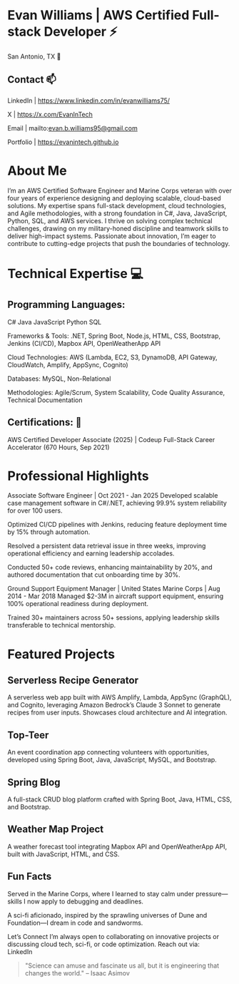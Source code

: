 # Evan Williams | AWS Certified Full-stack Developer :zap: 

San Antonio, TX :round_pushpin:

## Contact :mailbox:
LinkedIn | https://www.linkedin.com/in/evanwilliams75/  

X | https://x.com/EvanInTech

Email | mailto:evan.b.williams95@gmail.com  

Portfolio | https://evanintech.github.io

# About Me
I’m an AWS Certified Software Engineer and Marine Corps veteran with over four years of experience designing and deploying scalable, cloud-based solutions. My expertise spans full-stack development, cloud technologies, and Agile methodologies, with a strong foundation in C#, Java, JavaScript, Python, SQL, and AWS services. I thrive on solving complex technical challenges, drawing on my military-honed discipline and teamwork skills to deliver high-impact systems. Passionate about innovation, I’m eager to contribute to cutting-edge projects that push the boundaries of technology.

# Technical Expertise :computer:

## Programming Languages:
C#
Java
JavaScript
Python
SQL  

Frameworks & Tools: .NET, Spring Boot, Node.js, HTML, CSS, Bootstrap, Jenkins (CI/CD), Mapbox API, OpenWeatherApp API  

Cloud Technologies: AWS (Lambda, EC2, S3, DynamoDB, API Gateway, CloudWatch, Amplify, AppSync, Cognito)  

Databases: MySQL, Non-Relational  

Methodologies: Agile/Scrum, System Scalability, Code Quality Assurance, Technical Documentation  

## Certifications: :construction_worker:
AWS Certified Developer Associate (2025)
|
Codeup Full-Stack Career Accelerator (670 Hours, Sep 2021)

# Professional Highlights
Associate Software Engineer | Oct 2021 - Jan 2025
Developed scalable case management software in C#/.NET, achieving 99.9% system reliability for over 100 users.  

Optimized CI/CD pipelines with Jenkins, reducing feature deployment time by 15% through automation.  

Resolved a persistent data retrieval issue in three weeks, improving operational efficiency and earning leadership accolades.  

Conducted 50+ code reviews, enhancing maintainability by 20%, and authored documentation that cut onboarding time by 30%.

Ground Support Equipment Manager | United States Marine Corps | Aug 2014 - Mar 2018
Managed $2-3M in aircraft support equipment, ensuring 100% operational readiness during deployment.  

Trained 30+ maintainers across 50+ sessions, applying leadership skills transferable to technical mentorship.

# Featured Projects
## Serverless Recipe Generator
A serverless web app built with AWS Amplify, Lambda, AppSync (GraphQL), and Cognito, leveraging Amazon Bedrock’s Claude 3 Sonnet to generate recipes from user inputs. Showcases cloud architecture and AI integration.  

## Top-Teer
An event coordination app connecting volunteers with opportunities, developed using Spring Boot, Java, JavaScript, MySQL, and Bootstrap.  

## Spring Blog
A full-stack CRUD blog platform crafted with Spring Boot, Java, HTML, CSS, and Bootstrap.  

## Weather Map Project
A weather forecast tool integrating Mapbox API and OpenWeatherApp API, built with JavaScript, HTML, and CSS.

## Fun Facts
Served in the Marine Corps, where I learned to stay calm under pressure—skills I now apply to debugging and deadlines.  

A sci-fi aficionado, inspired by the sprawling universes of Dune and Foundation—I dream in code and sandworms.

Let’s Connect
I’m always open to collaborating on innovative projects or discussing cloud tech, sci-fi, or code optimization. Reach out via:  
LinkedIn  

> "Science can amuse and fascinate us all, but it is engineering that changes the world." – Isaac Asimov  

